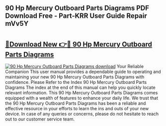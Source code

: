 ## 90 Hp Mercury Outboard Parts Diagrams PDF Download Free - Part-KRR User Guide Repair mVv5Y

# <h2><a href="http://dfph9z.blite.top/?on=90+Hp+Mercury+Outboard+Parts+Diagrams">🔗Download New 👉🔴 90 Hp Mercury Outboard Parts Diagrams</a></h2>

[![90 Hp Mercury Outboard Parts Diagrams download](https://i.imgur.com/lujVjoI.png)](http://dfph9z.blite.top/?on=90+Hp+Mercury+Outboard+Parts+Diagrams)
Your Reliable Companion This user manual provides a dependable guide to operating and maintaining your new 90 Hp Mercury Outboard Parts Diagrams with confidence. Please Refer to the Index 90 Hp Mercury Outboard Parts Diagrams The index at the end of this manual can help you quickly locate relevant information. This 90 Hp Mercury Outboard Parts Diagrams comes equipped with a wealth of features to enhance your daily life. We trust that the 90 Hp Mercury Outboard Parts Diagrams has been a reliable and effective resource in your efforts to learn the ins and outs of your new device. In case of any queries or concerns, please do not hesitate to reach out to our customer service team.
